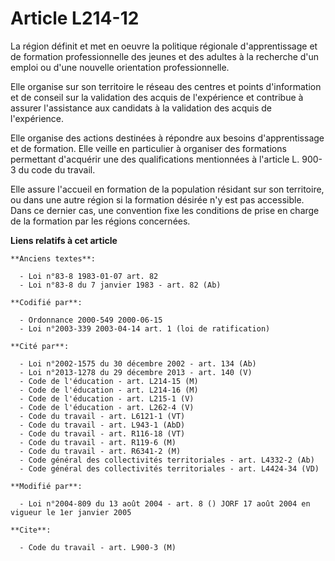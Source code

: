 # Article L214-12

La région définit et met en oeuvre la politique régionale d'apprentissage et de formation professionnelle des jeunes et des
adultes à la recherche d'un emploi ou d'une nouvelle orientation professionnelle.

Elle organise sur son territoire le réseau des centres et points d'information et de conseil sur la validation des acquis de
l'expérience et contribue à assurer l'assistance aux candidats à la validation des acquis de l'expérience.

Elle organise des actions destinées à répondre aux besoins d'apprentissage et de formation. Elle veille en particulier à
organiser des formations permettant d'acquérir une des qualifications mentionnées à l'article L. 900-3 du code du travail.

Elle assure l'accueil en formation de la population résidant sur son territoire, ou dans une autre région si la formation
désirée n'y est pas accessible. Dans ce dernier cas, une convention fixe les conditions de prise en charge de la formation
par les régions concernées.

**Liens relatifs à cet article**

	**Anciens textes**:

	  - Loi n°83-8 1983-01-07 art. 82
	  - Loi n°83-8 du 7 janvier 1983 - art. 82 (Ab)

	**Codifié par**:

	  - Ordonnance 2000-549 2000-06-15
	  - Loi n°2003-339 2003-04-14 art. 1 (loi de ratification)

	**Cité par**:

	  - Loi n°2002-1575 du 30 décembre 2002 - art. 134 (Ab)
	  - Loi n°2013-1278 du 29 décembre 2013 - art. 140 (V)
	  - Code de l'éducation - art. L214-15 (M)
	  - Code de l'éducation - art. L214-16 (M)
	  - Code de l'éducation - art. L215-1 (V)
	  - Code de l'éducation - art. L262-4 (V)
	  - Code du travail - art. L6121-1 (VT)
	  - Code du travail - art. L943-1 (AbD)
	  - Code du travail - art. R116-18 (VT)
	  - Code du travail - art. R119-6 (M)
	  - Code du travail - art. R6341-2 (M)
	  - Code général des collectivités territoriales - art. L4332-2 (Ab)
	  - Code général des collectivités territoriales - art. L4424-34 (VD)

	**Modifié par**:

	  - Loi n°2004-809 du 13 août 2004 - art. 8 () JORF 17 août 2004 en vigueur le 1er janvier 2005

	**Cite**:

	  - Code du travail - art. L900-3 (M)
